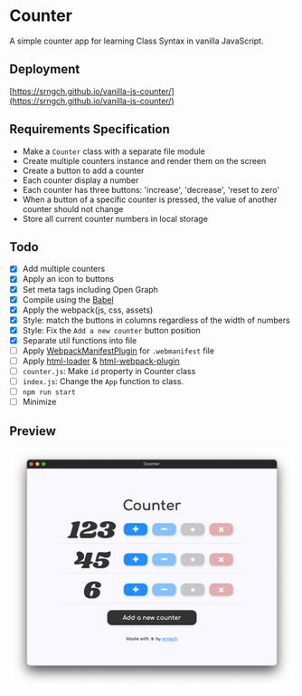 # Counter

A simple counter app for learning Class Syntax in vanilla JavaScript.

## Deployment

[https://srngch.github.io/vanilla-js-counter/](https://srngch.github.io/vanilla-js-counter/)

## Requirements Specification

- Make a `Counter` class with a separate file module
- Create multiple counters instance and render them on the screen
- Create a button to add a counter
- Each counter display a number
- Each counter has three buttons: 'increase', 'decrease', 'reset to zero'
- When a button of a specific counter is pressed, the value of another counter should not change
- Store all current counter numbers in local storage

## Todo

- [x] Add multiple counters
- [x] Apply an icon to buttons
- [x] Set meta tags including Open Graph
- [x] Compile using the [Babel](https://babeljs.io/)
- [x] Apply the webpack(js, css, assets)
- [x] Style: match the buttons in columns regardless of the width of numbers
- [x] Style: Fix the `Add a new counter` button position
- [x] Separate util functions into file
- [ ] Apply [WebpackManifestPlugin](https://github.com/shellscape/webpack-manifest-plugin) for `.webmanifest` file
- [ ] Apply [html-loader](https://webpack.js.org/loaders/html-loader/) & [html-webpack-plugin](https://webpack.js.org/plugins/html-webpack-plugin/)
- [ ] `counter.js`: Make `id` property in Counter class
- [ ] `index.js`: Change the `App` function to class.
- [ ] `npm run start`
- [ ] Minimize

## Preview

![preview](./src/assets/preview.png)
